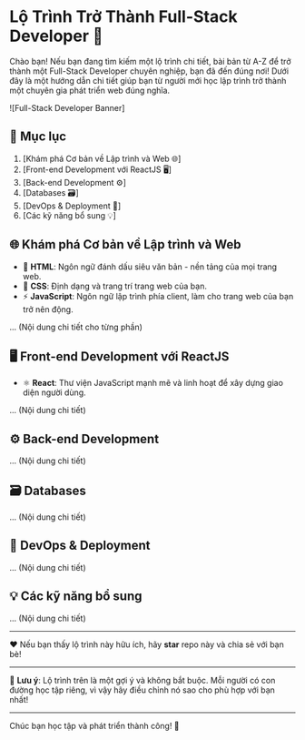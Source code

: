 # Lộ Trình Trở Thành Full-Stack Developer 🚀

Chào bạn! Nếu bạn đang tìm kiếm một lộ trình chi tiết, bài bản từ A-Z để trở thành một Full-Stack Developer chuyên nghiệp, bạn đã đến đúng nơi! Dưới đây là một hướng dẫn chi tiết giúp bạn từ người mới học lập trình trở thành một chuyên gia phát triển web đúng nghĩa.

![Full-Stack Developer Banner]

## 🧭 Mục lục

1. [Khám phá Cơ bản về Lập trình và Web 🌐]
2. [Front-end Development với ReactJS 🖥️]
3. [Back-end Development ⚙️]
4. [Databases 🗃️]
5. [DevOps & Deployment 🚀]
6. [Các kỹ năng bổ sung 💡]

<a name="cơ-bản"></a>
## 🌐 Khám phá Cơ bản về Lập trình và Web 

- 📜 **HTML**: Ngôn ngữ đánh dấu siêu văn bản - nền tảng của mọi trang web.
- 🎨 **CSS**: Định dạng và trang trí trang web của bạn.
- ⚡ **JavaScript**: Ngôn ngữ lập trình phía client, làm cho trang web của bạn trở nên động.

... (Nội dung chi tiết cho từng phần)

<a name="front-end"></a>
## 🖥️ Front-end Development với ReactJS 

- ⚛️ **React**: Thư viện JavaScript mạnh mẽ và linh hoạt để xây dựng giao diện người dùng.

... (Nội dung chi tiết)

<a name="back-end"></a>
## ⚙️ Back-end Development 

... (Nội dung chi tiết)

<a name="databases"></a>
## 🗃️ Databases 

... (Nội dung chi tiết)

<a name="devops"></a>
## 🚀 DevOps & Deployment 

... (Nội dung chi tiết)

<a name="kỹ-năng-bổ-sung"></a>
## 💡 Các kỹ năng bổ sung 

... (Nội dung chi tiết)

---

❤️ Nếu bạn thấy lộ trình này hữu ích, hãy **star** repo này và chia sẻ với bạn bè!

---

📌 **Lưu ý**: Lộ trình trên là một gợi ý và không bắt buộc. Mỗi người có con đường học tập riêng, vì vậy hãy điều chỉnh nó sao cho phù hợp với bạn nhất!

---

Chúc bạn học tập và phát triển thành công! 🌟
